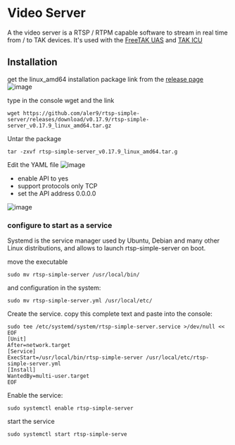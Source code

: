 # Video Server
A the video server is a RTSP / RTPM capable software to stream in real time from / to TAK devices.
It's used with the [FreeTAK UAS](https://github.com/FreeTAKTeam/FreeTAKServer-User-Docs/blob/main/docs/docs/tools/FreeTAKUAS.md) and [TAK ICU](https://github.com/FreeTAKTeam/FreeTAKServer-User-Docs/blob/main/docs/docs/tools/takICU.md)

## Installation
get the linux_amd64 installation package link  from the [release page](https://github.com/aler9/rtsp-simple-server/releases/) 
![image](https://user-images.githubusercontent.com/60719165/142771721-3479eda5-5a0c-49a3-ba34-f0970bd4882d.png)

type in the console wget and the link
```
wget https://github.com/aler9/rtsp-simple-server/releases/download/v0.17.9/rtsp-simple-server_v0.17.9_linux_amd64.tar.gz
```

Untar the package
```
tar -zxvf rtsp-simple-server_v0.17.9_linux_amd64.tar.g
```


Edit the YAML file
![image](https://user-images.githubusercontent.com/60719165/142767943-a3363aec-a250-4b02-9156-3b9a58627665.png)

- enable API to yes
- support protocols only TCP
- set the  API address 0.0.0.0

![image](https://user-images.githubusercontent.com/60719165/142767998-72a03e49-9055-4d4e-ac90-e8e00c51ffa9.png)

### configure to start as a service
Systemd is the service manager used by Ubuntu, Debian and many other Linux distributions, and allows to launch rtsp-simple-server on boot.

move the executable 

```
sudo mv rtsp-simple-server /usr/local/bin/
```
and configuration in the system:
```
sudo mv rtsp-simple-server.yml /usr/local/etc/
```

Create the service. copy this complete text and paste into the console:
```
sudo tee /etc/systemd/system/rtsp-simple-server.service >/dev/null << EOF
[Unit]
After=network.target
[Service]
ExecStart=/usr/local/bin/rtsp-simple-server /usr/local/etc/rtsp-simple-server.yml
[Install]
WantedBy=multi-user.target
EOF
```

Enable  the service:
```
sudo systemctl enable rtsp-simple-server
```
 start the service
```
sudo systemctl start rtsp-simple-serve
```


